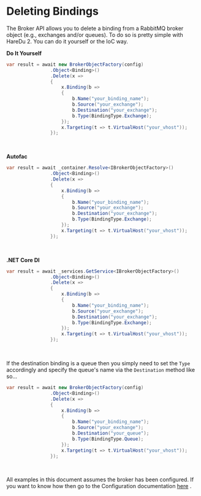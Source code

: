 # Deleting Bindings

The Broker API allows you to delete a binding from a RabbitMQ broker object (e.g., exchanges and/or queues). To do so is pretty simple with HareDu 2. You can do it yourself or the IoC way.

**Do It Yourself**

```csharp
var result = await new BrokerObjectFactory(config)
                .Object<Binding>()
                .Delete(x =>
                {
                    x.Binding(b =>
                    {
                        b.Name("your_binding_name");
                        b.Source("your_exchange");
                        b.Destination("your_exchange");
                        b.Type(BindingType.Exchange);
                    });
                    x.Targeting(t => t.VirtualHost("your_vhost"));
                });
```
<br>

**Autofac**

```csharp
var result = await _container.Resolve<IBrokerObjectFactory>()
                .Object<Binding>()
                .Delete(x =>
                {
                    x.Binding(b =>
                    {
                        b.Name("your_binding_name");
                        b.Source("your_exchange");
                        b.Destination("your_exchange");
                        b.Type(BindingType.Exchange);
                    });
                    x.Targeting(t => t.VirtualHost("your_vhost"));
                });
```
<br>

**.NET Core DI**

```csharp
var result = await _services.GetService<IBrokerObjectFactory>()
                .Object<Binding>()
                .Delete(x =>
                {
                    x.Binding(b =>
                    {
                        b.Name("your_binding_name");
                        b.Source("your_exchange");
                        b.Destination("your_exchange");
                        b.Type(BindingType.Exchange);
                    });
                    x.Targeting(t => t.VirtualHost("your_vhost"));
                });
```
<br>

If the destination binding is a queue then you simply need to set the ```Type``` accordingly and specify the queue's name via the ```Destination``` method like so...

```csharp
var result = await new BrokerObjectFactory(config)
                .Object<Binding>()
                .Delete(x =>
                {
                    x.Binding(b =>
                    {
                        b.Name("your_binding_name");
                        b.Source("your_exchange");
                        b.Destination("your_queue");
                        b.Type(BindingType.Queue);
                    });
                    x.Targeting(t => t.VirtualHost("your_vhost"));
                });
```
<br>

All examples in this document assumes the broker has been configured. If you want to know how then go to the Configuration documentation [here](https://github.com/ahives/HareDu2/blob/master/docs/configuration.md) .

